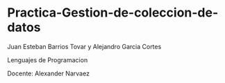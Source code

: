 # Practica-Gestion-de-coleccion-de-datos

Juan Esteban Barrios Tovar y Alejandro Garcia Cortes

Lenguajes de Programacion 

Docente: Alexander Narvaez
